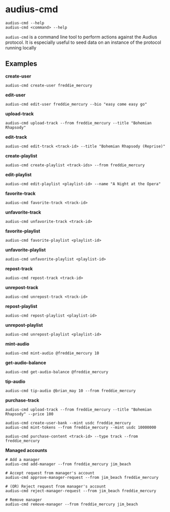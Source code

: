 # audius-cmd

```
audius-cmd --help
audius-cmd <command> --help
```

`audius-cmd` is a command line tool to perform actions against the Audius protocol. It is especially useful to seed data on an instance of the protocol running locally

## Examples

**create-user**

```
audius-cmd create-user freddie_mercury
```

**edit-user**

```
audius-cmd edit-user freddie_mercury --bio "easy come easy go"
```

**upload-track**

```
audius-cmd upload-track --from freddie_mercury --title "Bohemian Rhapsody"
```

**edit-track**

```
audius-cmd edit-track <track-id> --title "Bohemian Rhapsody (Reprise)"
```

**create-playlist**

```
audius-cmd create-playlist <track-ids> --from freddie_mercury
```

**edit-playlist**

```
audius-cmd edit-playlist <playlist-id> --name "A Night at the Opera"
```

**favorite-track**

```
audius-cmd favorite-track <track-id>
```

**unfavorite-track**

```
audius-cmd unfavorite-track <track-id>
```

**favorite-playlist**

```
audius-cmd favorite-playlist <playlist-id>
```

**unfavorite-playlist**

```
audius-cmd unfavorite-playlist <playlist-id>
```

**repost-track**

```
audius-cmd repost-track <track-id>
```

**unrepost-track**

```
audius-cmd unrepost-track <track-id>
```

**repost-playlist**

```
audius-cmd repost-playlist <playlist-id>
```

**unrepost-playlist**

```
audius-cmd unrepost-playlist <playlist-id>
```

**mint-audio**

```
audius-cmd mint-audio @freddie_mercury 10
```

**get-audio-balance**

```
audius-cmd get-audio-balance @freddie_mercury
```

**tip-audio**

```
audius-cmd tip-audio @brian_may 10 --from freddie_mercury
```

**purchase-track**

```
audius-cmd upload-track --from freddie_mercury --title "Bohemian Rhapsody" --price 100

audius-cmd create-user-bank --mint usdc freddie_mercury
audius-cmd mint-tokens --from freddie_mercury --mint usdc 10000000

audius-cmd purchase-content <track-id> --type track --from freddie_mercury
```

**Managed accounts**

```
# Add a manager
audius-cmd add-manager --from freddie_mercury jim_beach

# Accept request from manager's account
audius-cmd approve-manager-request --from jim_beach freddie_mercury

# (OR) Reject request from manager's account
audius-cmd reject-manager-request --from jim_beach freddie_mercury

# Remove manager
audius-cmd remove-manager --from freddie_mercury jim_beach
```
